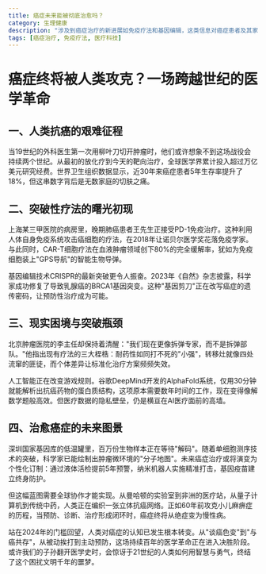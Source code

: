 ```yaml
---
title: 癌症未来能被彻底治愈吗？
category: 生理健康
description: "涉及到癌症治疗的新进展如免疫疗法和基因编辑，这类信息对癌症患者及其家属至关重要。"
tags: [癌症治疗, 免疫疗法, 医疗科技]
---
```

# 癌症终将被人类攻克？一场跨越世纪的医学革命

## 一、人类抗癌的艰难征程

当19世纪的外科医生第一次用柳叶刀切开肿瘤时，他们或许想象不到这场战役会持续两个世纪。从最初的放化疗到今天的靶向治疗，全球医学界累计投入超过万亿美元研究经费。世界卫生组织数据显示，近30年来癌症患者5年生存率提升了18%，但这串数字背后是无数家庭的切肤之痛。

## 二、突破性疗法的曙光初现

上海某三甲医院的病房里，晚期肺癌患者王先生正接受PD-1免疫治疗。这种利用人体自身免疫系统攻击癌细胞的疗法，在2018年让诺贝尔医学奖花落免疫学家。与此同时，CAR-T细胞疗法在血液肿瘤领域创下80%的完全缓解率，犹如为免疫细胞装上"GPS导航"的智能生物导弹。

基因编辑技术CRISPR的最新突破更令人振奋。2023年《自然》杂志披露，科学家成功修复了导致乳腺癌的BRCA1基因突变。这种"基因剪刀"正在改写癌症的遗传密码，让预防性治疗成为可能。

## 三、现实困境与突破瓶颈

北京肿瘤医院的李主任却保持着清醒："我们现在更像拆弹专家，而不是拆弹部队。"他指出现有疗法的三大桎梏：耐药性如同打不死的"小强"，转移灶就像四处流窜的匪徒，而个体差异让标准化治疗方案频频失效。

人工智能正在改变游戏规则。谷歌DeepMind开发的AlphaFold系统，仅用30分钟就能解析出抗癌药物的蛋白质结构，这项原本需要数年时间的工作，现在变得像解数学题般高效。但医疗数据的隐私壁垒，仍是横亘在AI医疗面前的高墙。

## 四、治愈癌症的未来图景

深圳国家基因库的低温罐里，百万份生物样本正在等待"解码"。随着单细胞测序技术的突破，科学家已能绘制出肿瘤微环境的"分子地图"。未来癌症治疗或将演变为个性化订制：通过液体活检提前5年预警，纳米机器人实施精准打击，基因疫苗建立终身防护。

但这幅蓝图需要全球协作才能实现。从曼哈顿的实验室到非洲的医疗站，从量子计算机到传统中药，人类正在编织一张立体抗癌网络。正如60年前攻克小儿麻痹症的历程，当预防、诊断、治疗形成闭环时，癌症终将从绝症变为慢性病。

站在2024年的门槛回望，人类对癌症的认知已发生根本转变。从"谈癌色变"到"与癌共存"，从被动挨打到主动预防，这场持续百年的医学革命正在进入决胜阶段。或许我们的子孙翻开医学史时，会惊讶于21世纪的人类如何用智慧与勇气，终结了这个困扰文明千年的噩梦。